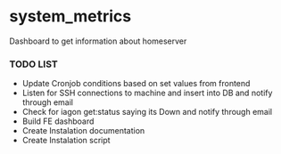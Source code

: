 # system_metrics
Dashboard to get information about homeserver

### TODO LIST
- Update Cronjob conditions based on set values from frontend
- Listen for SSH connections to machine and insert into DB and notify through email
- Check for iagon get:status saying its Down and notify through email
- Build FE dashboard
- Create Instalation documentation
- Create Instalation script